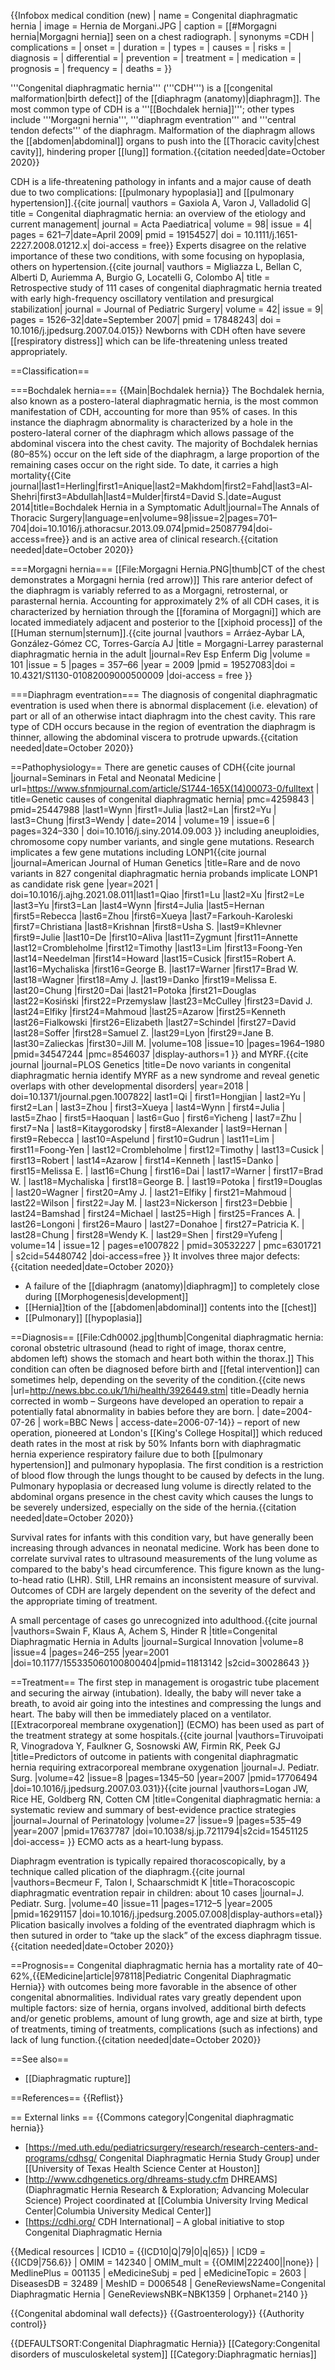 {{Infobox medical condition (new)
| name            = Congenital diaphragmatic hernia
| image           = Hernia de Morgani.JPG
| caption         = [[#Morgagni hernia|Morgagni hernia]] seen on a chest radiograph.
| synonyms      =CDH
| complications   =
| onset           =
| duration        =
| types           =
| causes          =
| risks           =
| diagnosis       =
| differential    =
| prevention      =
| treatment       =
| medication      =
| prognosis       =
| frequency       =
| deaths          =
}}

'''Congenital diaphragmatic hernia''' ('''CDH''') is a [[congenital malformation|birth defect]] of the [[diaphragm (anatomy)|diaphragm]].  The most common type of CDH is a '''[[Bochdalek hernia]]''';  other types include '''Morgagni hernia''', '''diaphragm eventration''' and '''central tendon defects''' of the diaphragm.  Malformation of the diaphragm allows the [[abdomen|abdominal]] organs to push into the [[Thoracic cavity|chest cavity]], hindering proper [[lung]] formation.{{citation needed|date=October 2020}}

CDH is a life-threatening pathology in infants and a major cause of death due to two complications: [[pulmonary hypoplasia]] and [[pulmonary hypertension]].<ref name="pmid19154527">{{cite journal| vauthors = Gaxiola A, Varon J, Valladolid G| title = Congenital diaphragmatic hernia: an overview of the etiology and current management| journal = Acta Paediatrica| volume = 98| issue = 4| pages = 621–7|date=April 2009| pmid = 19154527| doi = 10.1111/j.1651-2227.2008.01212.x| doi-access = free}}</ref>  Experts disagree on the relative importance of these two conditions, with some focusing on hypoplasia, others on hypertension.<ref name="pmid17848243">{{cite journal| vauthors = Migliazza L, Bellan C, Alberti D, Auriemma A, Burgio G, Locatelli G, Colombo A| title = Retrospective study of 111 cases of congenital diaphragmatic hernia treated with early high-frequency oscillatory ventilation and presurgical stabilization| journal = Journal of Pediatric Surgery| volume = 42| issue = 9| pages = 1526–32|date=September 2007| pmid = 17848243| doi = 10.1016/j.jpedsurg.2007.04.015}}</ref>  Newborns with CDH often have severe [[respiratory distress]] which can be life-threatening unless treated appropriately.

==Classification==

===Bochdalek hernia===
{{Main|Bochdalek hernia}}
The Bochdalek hernia, also known as a postero-lateral diaphragmatic hernia, is the most common manifestation of CDH, accounting for more than 95% of cases. In this instance the diaphragm abnormality is characterized by a hole in the postero-lateral corner of the diaphragm which allows passage of the abdominal viscera into the chest cavity.  The majority of Bochdalek hernias (80–85%) occur on the left side of the diaphragm, a large proportion of the remaining cases occur on the right side. To date, it carries a high mortality<ref>{{Cite journal|last1=Herling|first1=Anique|last2=Makhdom|first2=Fahd|last3=Al-Shehri|first3=Abdullah|last4=Mulder|first4=David S.|date=August 2014|title=Bochdalek Hernia in a Symptomatic Adult|journal=The Annals of Thoracic Surgery|language=en|volume=98|issue=2|pages=701–704|doi=10.1016/j.athoracsur.2013.09.074|pmid=25087794|doi-access=free}}</ref> and is an active area of clinical research.{{citation needed|date=October 2020}}

===Morgagni hernia===
[[File:Morgagni Hernia.PNG|thumb|CT of the chest demonstrates a Morgagni hernia (red arrow)]]
This rare anterior defect of the diaphragm is variably referred to as a Morgagni, retrosternal, or parasternal hernia. Accounting for approximately 2% of all CDH cases, it is characterized by herniation through the [[foramina of Morgagni]] which are located immediately adjacent and posterior to the [[xiphoid process]] of the [[Human sternum|sternum]].<ref name="pmid19527083">{{cite journal |vauthors = Arráez-Aybar LA, González-Gómez CC, Torres-García AJ |title = Morgagni-Larrey parasternal diaphragmatic hernia in the adult |journal=Rev Esp Enferm Dig |volume = 101 |issue = 5 |pages = 357–66 |year = 2009 |pmid = 19527083|doi = 10.4321/S1130-01082009000500009 |doi-access = free }}</ref>

===Diaphragm eventration===
The diagnosis of congenital diaphragmatic eventration is used when there is abnormal displacement (i.e. elevation) of part or all of an otherwise intact diaphragm into the chest cavity. This rare type of CDH occurs because in the region of eventration the diaphragm is thinner, allowing the abdominal viscera to protrude upwards.{{citation needed|date=October 2020}}

==Pathophysiology==
There are genetic causes of CDH<ref>{{cite journal |journal=Seminars in Fetal and Neonatal Medicine | url=https://www.sfnmjournal.com/article/S1744-165X(14)00073-0/fulltext | title=Genetic causes of congenital diaphragmatic hernia| pmc=4259843 | pmid=25447988 |last1=Wynn |first1=Julia |last2=Lan |first2=Yu | last3=Chung |first3=Wendy | date=2014 | volume=19 | issue=6 | pages=324–330 | doi=10.1016/j.siny.2014.09.003 }}</ref> including aneuploidies, chromosome copy number variants, and single gene mutations. Research implicates a few gene mutations including LONP1<ref>{{cite journal |journal=American Journal of Human Genetics |title=Rare and de novo variants in 827 congenital diaphragmatic hernia probands implicate LONP1 as candidate risk gene |year=2021 | doi=10.1016/j.ajhg.2021.08.011|last1=Qiao |first1=Lu |last2=Xu |first2=Le |last3=Yu |first3=Lan |last4=Wynn |first4=Julia |last5=Hernan |first5=Rebecca |last6=Zhou |first6=Xueya |last7=Farkouh-Karoleski |first7=Christiana |last8=Krishnan |first8=Usha S. |last9=Khlevner |first9=Julie |last10=De |first10=Aliva |last11=Zygmunt |first11=Annette |last12=Crombleholme |first12=Timothy |last13=Lim |first13=Foong-Yen |last14=Needelman |first14=Howard |last15=Cusick |first15=Robert A. |last16=Mychaliska |first16=George B. |last17=Warner |first17=Brad W. |last18=Wagner |first18=Amy J. |last19=Danko |first19=Melissa E. |last20=Chung |first20=Dai |last21=Potoka |first21=Douglas |last22=Kosiński |first22=Przemyslaw |last23=McCulley |first23=David J. |last24=Elfiky |first24=Mahmoud |last25=Azarow |first25=Kenneth |last26=Fialkowski |first26=Elizabeth |last27=Schindel |first27=David |last28=Soffer |first28=Samuel Z. |last29=Lyon |first29=Jane B. |last30=Zalieckas |first30=Jill M. |volume=108 |issue=10 |pages=1964–1980 |pmid=34547244 |pmc=8546037 |display-authors=1 }}</ref> and MYRF.<ref>{{cite journal |journal=PLOS Genetics |title=De novo variants in congenital diaphragmatic hernia identify MYRF as a new syndrome and reveal genetic overlaps with other developmental disorders| year=2018 | doi=10.1371/journal.pgen.1007822| last1=Qi | first1=Hongjian | last2=Yu | first2=Lan | last3=Zhou | first3=Xueya | last4=Wynn | first4=Julia | last5=Zhao | first5=Haoquan | last6=Guo | first6=Yicheng | last7=Zhu | first7=Na | last8=Kitaygorodsky | first8=Alexander | last9=Hernan | first9=Rebecca | last10=Aspelund | first10=Gudrun | last11=Lim | first11=Foong-Yen | last12=Crombleholme | first12=Timothy | last13=Cusick | first13=Robert | last14=Azarow | first14=Kenneth | last15=Danko | first15=Melissa E. | last16=Chung | first16=Dai | last17=Warner | first17=Brad W. | last18=Mychaliska | first18=George B. | last19=Potoka | first19=Douglas | last20=Wagner | first20=Amy J. | last21=Elfiky | first21=Mahmoud | last22=Wilson | first22=Jay M. | last23=Nickerson | first23=Debbie | last24=Bamshad | first24=Michael | last25=High | first25=Frances A. | last26=Longoni | first26=Mauro | last27=Donahoe | first27=Patricia K. | last28=Chung | first28=Wendy K. | last29=Shen | first29=Yufeng | volume=14 | issue=12 | pages=e1007822 | pmid=30532227 | pmc=6301721 | s2cid=54480742 |doi-access=free }}</ref> It involves three major defects:{{citation needed|date=October 2020}}
* A failure of the [[diaphragm (anatomy)|diaphragm]] to completely close during [[Morphogenesis|development]]
* [[Hernia]]tion of the [[abdomen|abdominal]] contents into the [[chest]]
* [[Pulmonary]] [[hypoplasia]]

==Diagnosis==
[[File:Cdh0002.jpg|thumb|Congenital diaphragmatic hernia: coronal obstetric ultrasound (head to right of image, thorax centre, abdomen left) shows the stomach and heart both within the thorax.]]
This condition can often be diagnosed before birth and [[fetal intervention]] can sometimes help, depending on the severity of the condition.<ref>{{cite news |url=http://news.bbc.co.uk/1/hi/health/3926449.stm| title=Deadly hernia corrected in womb – Surgeons have developed an operation to repair a potentially fatal abnormality in babies before they are born. | date=2004-07-26 | work=BBC News | access-date=2006-07-14}} – report of new operation, pioneered at London's [[King's College Hospital]] which reduced death rates in the most at risk by 50%</ref>
Infants born with diaphragmatic hernia experience respiratory failure due to both [[pulmonary hypertension]] and pulmonary hypoplasia. The first condition is a restriction of blood flow through the lungs thought to be caused by defects in the lung. Pulmonary hypoplasia or decreased lung volume is directly related to the abdominal organs presence in the chest cavity which causes the lungs to be severely undersized, especially on the side of the hernia.{{citation needed|date=October 2020}}

Survival rates for infants with this condition vary, but have generally been increasing through advances in neonatal medicine. Work has been done to correlate survival rates to ultrasound measurements of the lung volume as compared to the baby's head circumference. This figure known as the lung-to-head ratio (LHR). Still, LHR remains an inconsistent measure of survival. Outcomes of CDH are largely dependent on the severity of the defect and the appropriate timing of treatment.

A small percentage of cases go unrecognized into adulthood.<ref>{{cite journal |vauthors=Swain F, Klaus A, Achem S, Hinder R |title=Congenital Diaphragmatic Hernia in Adults |journal=Surgical Innovation |volume=8 |issue=4 |pages=246–255 |year=2001 |doi=10.1177/155335060100800404|pmid=11813142 |s2cid=30028643 }}</ref>

==Treatment==
The first step in management is orogastric tube placement and securing the airway (intubation). Ideally, the baby will never take a breath, to avoid air going into the intestines and compressing the lungs and heart. The baby will then be immediately placed on a ventilator.
[[Extracorporeal membrane oxygenation]] (ECMO) has been used as part of the treatment strategy at some hospitals.<ref name="pmid17706494">{{cite journal |vauthors=Tiruvoipati R, Vinogradova Y, Faulkner G, Sosnowski AW, Firmin RK, Peek GJ |title=Predictors of outcome in patients with congenital diaphragmatic hernia requiring extracorporeal membrane oxygenation |journal=J. Pediatr. Surg. |volume=42 |issue=8 |pages=1345–50 |year=2007 |pmid=17706494 |doi=10.1016/j.jpedsurg.2007.03.031}}</ref><ref name="pmid17637787">{{cite journal |vauthors=Logan JW, Rice HE, Goldberg RN, Cotten CM |title=Congenital diaphragmatic hernia: a systematic review and summary of best-evidence practice strategies |journal=Journal of Perinatology |volume=27 |issue=9 |pages=535–49 |year=2007 |pmid=17637787 |doi=10.1038/sj.jp.7211794|s2cid=15451125 |doi-access= }}</ref> ECMO acts as a heart-lung bypass.

Diaphragm eventration is typically repaired thoracoscopically, by a technique called plication of the diaphragm.<ref>{{cite journal |vauthors=Becmeur F, Talon I, Schaarschmidt K |title=Thoracoscopic diaphragmatic eventration repair in children: about 10 cases |journal=J. Pediatr. Surg. |volume=40 |issue=11 |pages=1712–5 |year=2005 |pmid=16291157 |doi=10.1016/j.jpedsurg.2005.07.008|display-authors=etal}}</ref> Plication basically involves a folding of the eventrated diaphragm which is then sutured in order to “take up the slack” of the excess diaphragm tissue.{{citation needed|date=October 2020}}

==Prognosis==
Congenital diaphragmatic hernia has a mortality rate of 40–62%,<ref>{{EMedicine|article|978118|Pediatric Congenital Diaphragmatic Hernia}}</ref> with outcomes being more favorable in the absence of other congenital abnormalities.  Individual rates vary greatly dependent upon multiple factors: size of hernia, organs involved, additional birth defects and/or genetic problems, amount of lung growth, age and size at birth, type of treatments, timing of treatments, complications (such as infections) and lack of lung function.{{citation needed|date=October 2020}}

==See also==
* [[Diaphragmatic rupture]]

==References==
{{Reflist}}

== External links ==
{{Commons category|Congenital diaphragmatic hernia}}
* [https://med.uth.edu/pediatricsurgery/research/research-centers-and-programs/cdhsg/ Congenital Diaphragmatic Hernia Study Group] under [[University of Texas Health Science Center at Houston]]
* [http://www.cdhgenetics.org/dhreams-study.cfm DHREAMS] (Diaphragmatic Hernia Research & Exploration; Advancing Molecular Science) Project  coordinated at [[Columbia University Irving Medical Center|Columbia University Medical Center]]
* [https://cdhi.org/ CDH International] – A global initiative to stop Congenital Diaphragmatic Hernia

{{Medical resources
|   ICD10          = {{ICD10|Q|79|0|q|65}}
|   ICD9           = {{ICD9|756.6}}
|   OMIM           = 142340
|   OMIM_mult      = {{OMIM|222400||none}}
|   MedlinePlus    = 001135
|   eMedicineSubj  = ped
|   eMedicineTopic = 2603
|   DiseasesDB     = 32489
|   MeshID         = D006548
| GeneReviewsName=Congenital Diaphragmatic Hernia
| GeneReviewsNBK=NBK1359
| Orphanet=2140
}}

{{Congenital abdominal wall defects}}
{{Gastroenterology}}
{{Authority control}}

{{DEFAULTSORT:Congenital Diaphragmatic Hernia}}
[[Category:Congenital disorders of musculoskeletal system]]
[[Category:Diaphragmatic hernias]]